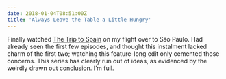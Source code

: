 ```yaml
---
date: 2018-01-04T08:51:00Z
title: 'Always Leave the Table a Little Hungry'
---
```

Finally watched [The Trip to Spain](http://www.imdb.com/title/tt6193424/) on my flight over to São Paulo. Had already seen the first few episodes, and thought this instalment lacked charm of the first two; watching this feature-long edit only cemented those concerns. This series has clearly run out of ideas, as evidenced by the weirdly drawn out conclusion. I’m full.
